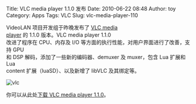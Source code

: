 Title: VLC media player 1.1.0 发布
Date: 2010-06-22 08:48
Author: toy
Category: Apps
Tags: VLC
Slug: vlc-media-player-110

VideoLAN 项目开发组于昨晚发布了 [VLC media  
player](http://www.videolan.org/vlc/) 的 1.1.0 版本。VLC media player
1.1.0  
改进了程序在 CPU、内存及 I/O
等方面的执行性能，对用户界面进行了改善，支持 GPU  
和 DSP 解码，添加了一些新的编码器、demuxer 及 muxer，包含 Lua 扩展和
Lua  
content 扩展（luaSD）、以及新增了 libVLC 及其绑定等。

![vlc](http://i.linuxtoy.org/images/2010/06/vlc.png)

你可以从此处[下载 VLC media player
1.1.0](http://downloads.videolan.org/pub/videolan/vlc/1.1.0/)。

